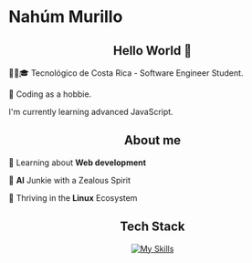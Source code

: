 # Nahúm Murillo


<div align="center">
  <h2>Hello World 👋</h2> 
</div>

👨‍💻🎓 Tecnológico de Costa Rica - Software Engineer Student.


🤠 Coding as a hobbie. 

I'm currently learning advanced JavaScript.

<div align="center">
  <h2>About me</h2>
</div>
  
🌱&nbsp;Learning about **Web development**

🧠&nbsp;**AI** Junkie with a Zealous Spirit

🐧&nbsp;Thriving in the **Linux** Ecosystem


<div align="center">
  <h2>Tech Stack</h2>
  <a href="https://skillicons.dev/icons?i=html,css,javascript,pug,react,vue,bootstrap,tailwind,vite,nodejs,postman,bash,cpp,java,py,firebase,netlify,assembly&perline=9">
    <img src="https://skillicons.dev/icons?i=html,css,javascript,pug,react,vue,bootstrap,tailwind,vite,nodejs,postman,bash,cpp,java,py,firebase,netlify,assembly&perline=9" alt="My Skills">
  </a>
</div>






<!-- ![Top Langs](https://github-readme-stats.vercel.app/api/top-langs/?username=nahum0804&layout=compact&theme=dark) -->


